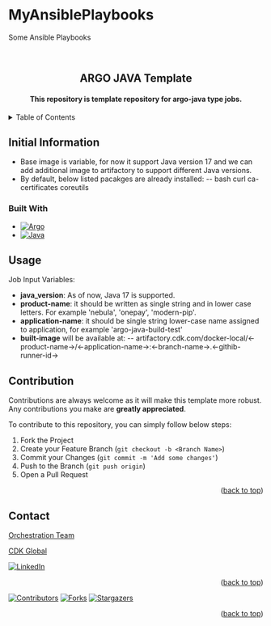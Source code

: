 # MyAnsiblePlaybooks
Some Ansible Playbooks

<br />
<div align="center">
  <h2 align="center">ARGO JAVA Template</h2>
  <h4 align="center">This repository is template repository for argo-java type jobs.</h4>
</div>

<details>
  <summary>Table of Contents</summary>
  <ol>
    <li>
      <a href="#initialinformation">Initial Information</a>
      <ul>
        <li><a href="#built-with">Built With</a></li>
      </ul>
    </li>
    <li><a href="#usage">Usage</a></li>
    <li><a href="#contribution">Contribution</a></li>
    <li><a href="#contact">Contact</a></li>
  </ol>
</details>

## Initial Information
- Base image is variable, for now it support Java version 17 and we can add additional image to artifactory to support different Java versions.
- By default, below listed pacakges are already installed: 
-- bash curl ca-certificates coreutils

### Built With

* [![Argo][Argo.js]][ArgoUrl]
* [![Java][Java.js]][JavaUrl]

## Usage
Job Input Variables:
  - **java_version**: As of now, Java 17 is supported.
  - **product-name**: it should be written as single string and in lower case letters. For example 'nebula', 'onepay', 'modern-pip'.
  - **application-name**: it should be single string lower-case name assigned to application, for example 'argo-java-build-test'
  - **built-image** will be available at:
  -- artifactory.cdk.com/docker-local/<-product-name->/<-application-name->:<-branch-name->.<-githib-runner-id->

## Contribution

Contributions are always welcome as it will make this template more robust. Any contributions you make are **greatly appreciated**.

To contribute to this repository, you can simply follow below steps:

1. Fork the Project
2. Create your Feature Branch (`git checkout -b <Branch Name>`)
3. Commit your Changes (`git commit -m 'Add some changes'`)
4. Push to the Branch (`git push origin`)
5. Open a Pull Request

<p align="right">(<a href="#readme-top">back to top</a>)</p>

## Contact

[Orchestration Team](IOPSAutomation@cdk.com)

[CDK Global](https://www.cdkglobal.com)

[![LinkedIn][linkedin-shield]][linkedin-url]
<p align="right">(<a href="#readme-top">back to top</a>)</p>

[![Contributors][contributors-shield]][contributors-url]
[![Forks][forks-shield]][forks-url]
[![Stargazers][stars-shield]][stars-url]
<p align="right">(<a href="#readme-top">back to top</a>)</p>

[Argo.js]: (https://img.shields.io/badge/argo-FF2D20?style=for-the-badge&logo=argo&logoColor=white)
[ArgoUrl]: (https://argo-workflows.readthedocs.io/en/latest/)
[Java.js]: (https://img.shields.io/badge/Java-DD0031?style=for-the-badge&logo=java&logoColor=white)
[JavaUrl]: (https://www.java.com/en/)
[CDKurl]: (https://www.cdkglobal.com)
[linkedin-shield]: https://img.shields.io/badge/-LinkedIn-black.svg?style=for-the-badge&logo=linkedin&colorB=555
[linkedin-url]: https://www.linkedin.com/company/cdknorthamerica
[contributors-shield]: https://img.shields.io/github/contributors/othneildrew/argo-java-job-template.svg?style=for-the-badge
[contributors-url]: https://github.com/cdk-prod/argo-java-job-template/graphs/contributors
[forks-shield]: https://img.shields.io/github/forks/othneildrew/argo-java-job-template.svg?style=for-the-badge
[forks-url]: https://github.com/cdk-prod/argo-java-job-template/network/members
[stars-shield]: https://img.shields.io/github/stars/othneildrew/argo-java-job-template.svg?style=for-the-badge
[stars-url]: https://github.com/cdk-prod/argo-java-job-template/stargazers
